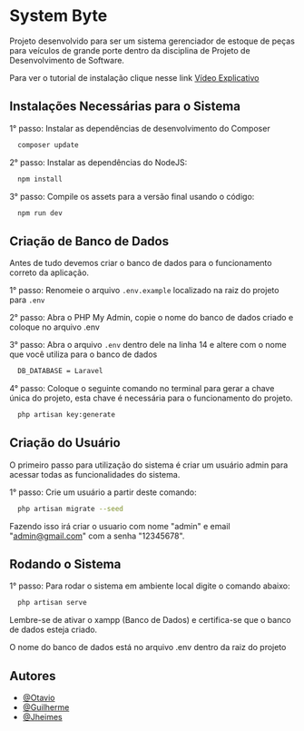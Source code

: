 
# System Byte

Projeto desenvolvido para ser um sistema gerenciador de estoque de peças para 
veículos de grande porte dentro da disciplina de Projeto de Desenvolvimento de Software.

Para ver o tutorial de instalação clique nesse link
[Vídeo Explicativo](https://link-da-documentação)
## Instalações Necessárias para o Sistema


1° passo: Instalar as dependências de desenvolvimento do Composer


```bash
  composer update
```

2° passo: Instalar as dependências do NodeJS:

```bash
  npm install
```

3° passo: Compile os assets para a versão final usando o código:

```bash
  npm run dev
```
## Criação de Banco de Dados

Antes de tudo devemos criar o banco de dados para o funcionamento
correto da aplicação.

1° passo: Renomeie o arquivo ``` .env.example ``` localizado na
raiz do projeto para ``` .env ```

2° passo: Abra o PHP My Admin, copie o nome do banco de dados criado e coloque no arquivo .env

3° passo: Abra o arquivo ``` .env ``` dentro dele na linha 14 e altere com
o nome que você utiliza para o banco de dados

```bash
  DB_DATABASE = Laravel
```

4° passo: Coloque o seguinte comando no terminal para gerar a chave 
única do projeto, esta chave é necessária para o funcionamento do projeto.

```bash
  php artisan key:generate
```

## Criação do Usuário

O primeiro passo para utilização do sistema é criar um usuário
admin para acessar todas as funcionalidades do sistema.

1° passo: Crie um usuário a partir deste comando:

```bash
  php artisan migrate --seed
```
Fazendo isso irá criar o usuario com nome "admin" e email 
"admin@gmail.com" com a senha "12345678".



## Rodando o Sistema

1° passo: Para rodar o sistema em ambiente local digite o comando
abaixo:

```bash
  php artisan serve
```
Lembre-se de ativar o xampp (Banco de Dados) e certifica-se que
o banco de dados esteja criado.

O nome do banco de dados está no arquivo .env dentro da raiz do
projeto
## Autores

- [@Otavio](https://github.com/OtavioTerceiro)
- [@Guilherme]()
- [@Jheimes]()

